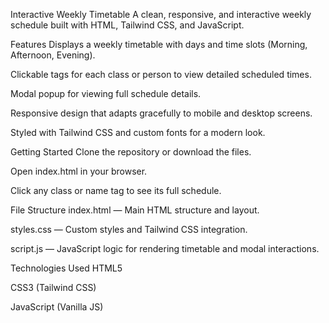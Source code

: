 Interactive Weekly Timetable
A clean, responsive, and interactive weekly schedule built with HTML, Tailwind CSS, and JavaScript.

Features
Displays a weekly timetable with days and time slots (Morning, Afternoon, Evening).

Clickable tags for each class or person to view detailed scheduled times.

Modal popup for viewing full schedule details.

Responsive design that adapts gracefully to mobile and desktop screens.

Styled with Tailwind CSS and custom fonts for a modern look.

Getting Started
Clone the repository or download the files.

Open index.html in your browser.

Click any class or name tag to see its full schedule.

File Structure
index.html — Main HTML structure and layout.

styles.css — Custom styles and Tailwind CSS integration.

script.js — JavaScript logic for rendering timetable and modal interactions.

Technologies Used
HTML5

CSS3 (Tailwind CSS)

JavaScript (Vanilla JS)
